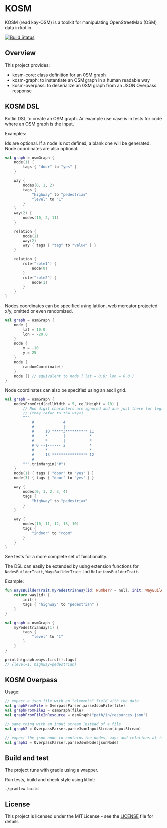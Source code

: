 # KOSM

KOSM (read kay-OSM) is a toolkit for manipulating OpenStreetMap (OSM) data in kotlin.

[![Build Status](https://travis-ci.org/adefarge/kosm.svg?branch=develop)](https://travis-ci.org/adefarge/kosm)

## Overview
This project provides:
- kosm-core: class definition for an OSM graph
- kosm-graph: to instantiate an OSM graph in a human readable way
- kosm-overpass: to deserialize an OSM graph from an JSON Overpass response

## KOSM DSL
Kotlin DSL to create an OSM graph. An example use case is in tests for
code where an OSM graph is the input.

Examples:

Ids are optional. If a node is not defined, a blank one will be generated.
Node coordinates are also optional.
```kotlin
val graph = osmGraph {
    node(1) {
        tags { "door" to "yes" }
    }

    way {
        nodes(0, 1, 2)
        tags {
            "highway" to "pedestrian"
            "level" to "1"
        }
    }
    way(2) {
        nodes(10, 2, 11)
    }

    relation {
        node(1)
        way(2)
        way { tags { "tag" to "value" } }
    }

    relation {
        role("role1") {
            node(0)
        }
        role("role2") {
            node(1)
        }
    }
}
```

Nodes coordinates can be specified using lat/lon, web mercator projected
x/y, omitted or even randomized.
```kotlin
val graph = osmGraph {
    node {
        lat = 10.0
        lon = -20.0
    }
    node {
        x = -10
        y = 25
    }
    node {
        randomCoordinate()
    }
    node {} // equivalent to node { lat = 0.0; lon = 0.0 }
}
```

Node coordinates can also be specified using an ascii grid.
```kotlin
val graph = osmGraph {
    nodesFromGrid(cellWidth = 5, cellHeight = 10) {
        // Non digit characters are ignored and are just there for legibility
        // (they refer to the ways)
        """
            #             4
            #             |
            #     10 *****3********** 11
            #     *       |           *
            #     *       |           *
            # 0 --1------ 2           *
            #     *                   *
            #     13 **************** 12
            #
        """.trimMargin("#")
    }
    node(1) { tags { "door" to "yes" } }
    node(3) { tags { "door" to "yes" } }

    way {
        nodes(0, 1, 2, 3, 4)
        tags {
            "highway" to "pedestrian"
        }
    }

    way {
        nodes(10, 11, 12, 13, 10)
        tags {
            "indoor" to "room"
        }
    }
}
```

See tests for a more complete set of functionality.

The DSL can easily be extended by using extension functions for
`NodesBuilderTrait`, `WaysBuilderTrait` and `RelationsBuilderTrait`.

Example:
```kotlin
fun WaysBuilderTrait.myPedestrianWay(id: Number? = null, init: WayBuilder.() -> Unit): Ref<Way> {
    return way(id) {
        init()
        tags { "highway" to "pedestrian" }
    }
}

val graph = osmGraph {
    myPedestrianWay(1) {
        tags {
            "level" to "1"
        }
    }
}

println(graph.ways.first().tags)
// {level=1, highway=pedestrian}
```

## KOSM Overpass
Usage:
```kotlin
// expect a json file with an "elements" field with the data
val graphFromFile = OverpassParser.parseJsonFile(file)
val graphFromFile2 = osmGraph(file)
val graphFromFileInResource = osmGraph("path/in/resources.json")

// same thing with an input stream instead of a file
val graph2 = OverpassParser.parseJsonInputStream(inputStream)

// expect the json node to contains the nodes, ways and relations at its root
val graph3 = OverpassParser.parseJsonNode(jsonNode)
```

## Build and test
The project runs with gradle using a wrapper.

Run tests, build and check style using ktlint:
```
./gradlew build
```

## License
This project is licensed under the MIT License - see the [LICENSE](LICENSE) file for details

